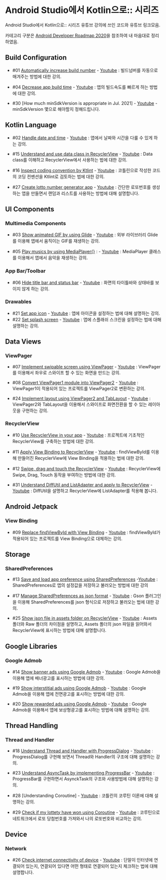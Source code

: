 # Android Studio에서 Kotlin으로:: 시리즈

Android Studio에서 Kotlin으로:: 시리즈 유튜브 강의에 쓰인 코드와 유튜브 링크모음. 

카테고리 구분은 [Android Developer Roadmap 2020](https://github.com/mobile-roadmap/android-developer-roadmap)을 참조하여 내 마음대로 정리하였음.

## Build Configuration
- #01 [Automatically increase build number](AutoBuildNum/) - [Youtube](https://youtu.be/Tz0I-g-Gd5M) : 빌드넘버를 자동으로 매겨주는 방법에 대한 강의.

- #04 [Decrease app build time](QuickBuild/) - [Youtube](https://youtu.be/EYZho7q47GQ) : 앱의 빌드속도를 빠르게 하는 방법에 대한 강의.

- #30 [How much minSdkVersion is appropriate in Jul. 2021] - [Youtube](https://youtu.be/bdKjOVBuKlU) - minSdkVersion 몇으로 해야할지 정해드립니다.

## Kotlin Language
- #02 [Handle date and time](DateAndTime/) - [Youtube](https://youtu.be/ZIoDaYWjzFE) : 앱에서 날짜와 시간을 다룰 수 있게 하는 강의.

- #15 [Understand and use data class in RecyclerView](DataClassRecyclerView/) - [Youtube](https://youtu.be/opPmxtI4rLQ) : Data class를 이해하고 RecyclerView에서 사용하는 법에 대한 강의.

- #16 [Inspect coding convention by Ktlint](Usektlint/) - [Youtube](https://youtu.be/jUQk5zirTyM) : 코틀린으로 작성한 코드의 코딩 컨벤션을 Ktlint로 검토하는 법에 대한 강의.

- #27 [Create lotto number generator app](LottoGenerator/) - [Youtube](https://youtu.be/1wqRy9Hs66Q) : 간단한 로또번호를 생성하는 앱을 만들면서 랜덤과 리스트를 사용하는 방법에 대해 설명합니다.

## UI Components
### Multimedia Components
- #03 [Show animated GIF by using Glide](ShowAniGIF/) - [Youtube](https://youtu.be/-S3m2H5X1qY) : 외부 라이브러리 Glide를 이용해 앱에서 움직이는 GIF를 재생하는 강의.

- #05 [Play musics by using MediaPlayer{}](MusicPlay/) : - [Youtube](https://youtu.be/od2b32_uuAc) : MediaPlayer 클래스를 이용해서 앱에서 음악을 재생하는 강의.

### App Bar/Toolbar
- #06 [Hide title bar and status bar](NoTitleBar/) - [Youtube](https://youtu.be/Vm8RWNjYyD8) : 화면의 타이틀바와 상태바를 보이지 않게 하는 강의.

### Drawables
- #21 [Set app icon](AppIcon/) - [Youtube](https://youtu.be/3oCtbayLH3E) : 앱에 아이콘을 설정하는 법에 대해 설명하는 강의.
- #22 [Set splash screen](SplashScreen/) - [Youtube](https://youtu.be/e7U3Coe9G3Q) : 앱에 스플래쉬 스크린을 설정하는 법에 대해 설명하는 강의.

## Data Views
### ViewPager
- #07 [Implement swipable screen using ViewPager](ViewPagerSwipe/) - [Youtube](https://youtu.be/XoZXRnfudzc) : ViewPager를 이용해서 좌우로 스와이프 할 수 있는 화면을 만드는 강의.

- #08 [Convert ViewPager1 module into ViewPager2](ConvertViewPager2/) - [Youtube](https://youtu.be/3YE9bGaqVuk) : ViewPager1이 적용되어 있는 프로젝트를 ViewPager2로 변환하는 강의.

- #24 [Implement layout using ViewPager2 and TabLayout](Viewpager2Tablayout/) - [Youtube](https://youtu.be/3o98y7h9dfE) : ViewPager2와 TabLayout을 이용해서 스와이프로 화면전환을 할 수 있는 레이아웃을 구현하는 강의.

### RecyclerView
- #10 [Use RecyclerView in your app](ImplementRecyclerView/) - [Youtube](https://youtu.be/z43SZfUa3-A) : 프로젝트에 기초적인 RecyclerView를 구축하는 방법에 대한 강의.

- #11 [Apply View Binding to RecyclerView](ViewBindingRecyclerView/) - [Youtube](https://youtu.be/cN1UVAeP63c) : findViewById를 이용해 만들어진 RecyclerView에 View Binding을 적용하는 법에 대한 강의.

- #12 [Swipe, drag and touch the RecyclerView](RecyclerViewTouches/) - [Youtube](https://youtu.be/IaIuKbEyGnY) : RecyclerView에 Swipe, Drag, Touch 동작을 부여하는 방법에 대한 강의.

- #31 [Understand DiffUtil and ListAdapter and apply to RecyclerView](RecyclerViewListAdapter/) - [Youtube](https://youtu.be/zNGVicOZ2ew) : DiffUtil을 설명하고 RecyclerView에 ListAdapter를 적용해 봅니다.


## Android Jetpack
### View Binding
- #09 [Replace findViewById with View Binding](ApplyViewBinding/) - [Youtube](https://youtu.be/1xJmh2QhYTU) : findViewById가 적용되어 있는 프로젝트를 View Binding으로 대체하는 강의.

## Storage
### SharedPreferences
- #13 [Save and load app preference using SharedPreferences](SharedPreferencesBasic/) -[Youtube](https://youtu.be/4rYMfpbpwPA) : SharedPreferences로 앱의 설정값을 저장하고 불러오는 방법에 대한 강의

- #17 [Manage SharedPreferences as json format](GsonSharedPreferences/) - [Youtube](https://youtu.be/wkOa_-NGhd4) : Gson 플러그인을 이용해 SharedPreferences를 json 형식으로 저장하고 불러오는 법에 대한 강의.

- #25 [Show json file in assets folder on RecyclerView](RecyclerViewAssets/) - [Youtube](https://youtu.be/QmxJS82mnjM) : Assets 폴더와 Raw 폴더의 차이점을 설명하고, Assets 폴더의 json 파일을 읽어와서 RecyclerView에 표시하는 방법에 대해 설명합니다.

## Google Libraries
### Google Admob
- #14 [Show banner ads using Google Admob](GAdmobBanner/) - [Youtube](https://youtu.be/DsN3OimwIIA) : Google Admob을 이용해 앱에 배너광고를 표시하는 방법에 대한 강의.

- #19 [Show interstitial ads using Google Admob](GAdmobInterstitial/) - [Youtube](https://youtu.be/1sBRlX02rak) : Google Admob을 이용해 앱에 전면광고를 표시하는 방법에 대한 강의.

- #20 [Show rewarded ads using Google Admob](GAdmobRewarded/) - [Youtube](https://youtu.be/OSN_2R3brcs) : Google Admob을 이용해서 앱에 보상형광고를 표시하는 방법에 대해 설명하는 강의.

## Thread Handling
### Thread and Handler
- #18 [Understand Thread and Handler with ProgressDialog](ProgressDialogThread/) - [Youtube](https://youtu.be/fPiL4IsmXgc) : ProgressDialog를 구현해 보면서 Thread와 Handler의 구조에 대해 설명하는 강의.

- #23 [Understand AsyncTask by implementing ProgressBar](ProgressBarAsyncTask/) - [Youtube](https://youtu.be/mqVcJvtW9TQ) : ProgressBar를 구현하면서 AsynckTask의 구조와 사용방법에 대해 설명하는 강의.

- #28 [Understanding Coroutine] - [Youtube](https://youtu.be/xSgZS9e3qCU) : 코틀린의 코루틴 이론에 대해 설명하는 강의.

- #29 [Check if my lottety have won using Coroutine](LottoChecker/) - [Youtube](https://youtu.be/DjnzSvM7DG4) : 코루틴으로 네트워크에서 로또 당첨번호를 가져와서 나의 로또번호와 비교하는 강의.

## Device
### Network
- #26 [Check internet connectivity of device](CheckConnection/) - [Youtube](https://youtu.be/9nNrkPQ8tH8) : 단말이 인터넷에 연결되어 있는지, 연결되어 있다면 어떤 형태로 연결되어 있는지 체크하는 법에 대해 설명합니다.